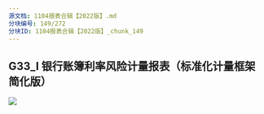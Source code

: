 ```yaml
---
源文档: 1104报表合辑【2022版】.md
分块编号: 149/272
分块ID: 1104报表合辑【2022版】_chunk_149
---
```


## G33\_I 银行账簿利率风险计量报表（标准化计量框架简化版）

![](data:image/x-emf;base64...)


